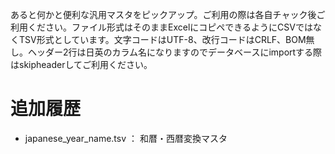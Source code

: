 あると何かと便利な汎用マスタをピックアップ。ご利用の際は各自チャック後ご利用ください。ファイル形式はそのままExcelにコピペできるようにCSVではなくTSV形式としています。文字コードはUTF-8、改行コードはCRLF、BOM無し。ヘッダー2行は日英のカラム名になりますのでデータベースにimportする際はskipheaderしてご利用ください。

# 追加履歴
- japanese_year_name.tsv ： 和暦・西暦変換マスタ

